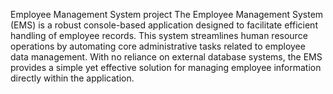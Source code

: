 Employee Management System project
The Employee Management System (EMS) is a robust console-based application designed to facilitate efficient handling of employee records. This system streamlines human resource operations by automating core administrative tasks related to employee data management. With no reliance on external database systems, the EMS provides a simple yet effective solution for managing employee information directly within the application.

